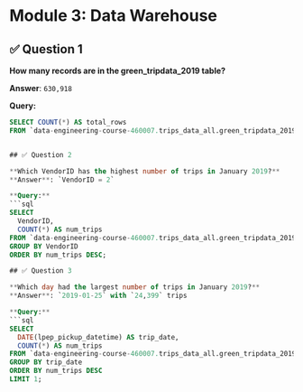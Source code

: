 # Module 3: Data Warehouse

## ✅ Question 1

**How many records are in the green_tripdata_2019 table?**

**Answer**: `630,918`

**Query:**
```sql
SELECT COUNT(*) AS total_rows
FROM `data-engineering-course-460007.trips_data_all.green_tripdata_2019`;


## ✅ Question 2

**Which VendorID has the highest number of trips in January 2019?**  
**Answer**: `VendorID = 2`

**Query:**
```sql
SELECT
  VendorID,
  COUNT(*) AS num_trips
FROM `data-engineering-course-460007.trips_data_all.green_tripdata_2019`
GROUP BY VendorID
ORDER BY num_trips DESC;

## ✅ Question 3

**Which day had the largest number of trips in January 2019?**  
**Answer**: `2019-01-25` with `24,399` trips

**Query:**
```sql
SELECT
  DATE(lpep_pickup_datetime) AS trip_date,
  COUNT(*) AS num_trips
FROM `data-engineering-course-460007.trips_data_all.green_tripdata_2019`
GROUP BY trip_date
ORDER BY num_trips DESC
LIMIT 1;

